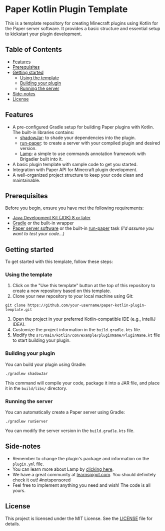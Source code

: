 # Paper Kotlin Plugin Template

This is a template repository for creating Minecraft plugins using Kotlin for the Paper server software. It provides a basic structure and essential setup to kickstart your plugin development.

## Table of Contents

- [Features](#features)
- [Prerequisites](#prerequisites)
- [Getting started](#getting-started)
    - [Using the template](#using-the-template)
    - [Building your plugin](#building-your-plugin)
    - [Running the server](#running-the-server)
- [Side-notes](#side-notes)
- [License](#license)

## Features

- A pre-configured Gradle setup for building Paper plugins with Kotlin. The built-in libraries contains:
  - [shadowJar](https://github.com/johnrengelman/shadow): to shade your dependencies into the plugin.
  - [run-paper](https://github.com/jpenilla/run-task): to create a server with your compiled plugin and desired version.
  - [Lamp](https://github.com/Revxrsal/Lamp): a simple to use commands annotation framework with Brigadier built into it.
- A basic plugin template with sample code to get you started.
- Integration with Paper API for Minecraft plugin development.
- A well-organized project structure to keep your code clean and maintainable.

## Prerequisites

Before you begin, ensure you have met the following requirements:

- [Java Development Kit (JDK) 8 or later](https://www.oracle.com/java/technologies/javase-downloads.html)
- [Gradle](https://gradle.org/install/) or the built-in wrapper
- [Paper server software](https://papermc.io/) or the built-in [run-paper](https://github.com/jpenilla/run-task) task _(I'd assume you want to test your code...)_

## Getting started

To get started with this template, follow these steps:

### Using the template

1. Click on the "Use this template" button at the top of this repository to create a new repository based on this template.
2. Clone your new repository to your local machine using Git:

```shell
git clone https://github.com/your-username/paper-kotlin-plugin-template.git
```

3. Open the project in your preferred Kotlin-compatible IDE (e.g., IntelliJ IDEA).
4. Customize the project information in the `build.gradle.kts` file.
5. Modify the `src/main/kotlin/com/example/pluginName/PluginName.kt` file to start building your plugin.

### Building your plugin

You can build your plugin using Gradle:

```shell
./gradlew shadowJar
```

This command will compile your code, package it into a JAR file, and place it in the `build/libs/` directory.

### Running the server

You can automatically create a Paper server using Gradle:

```shell
./gradlew runServer
```

You can modify the server version in the `build.gradle.kts` file.

## Side-notes

- Remember to change the plugin's package and information on the `plugin.yml` file.
- You can learn more about Lamp by [clicking here](https://github.com/Revxrsal/Lamp/wiki).
- We have a great community at [learnspigot.com](https://learnspigot.com/). You should definitely check it out! #notsponsored
- Feel free to implement anything you need and wish! The code is all yours.

## License

This project is licensed under the MIT License. See the [LICENSE](LICENSE) file for details.
